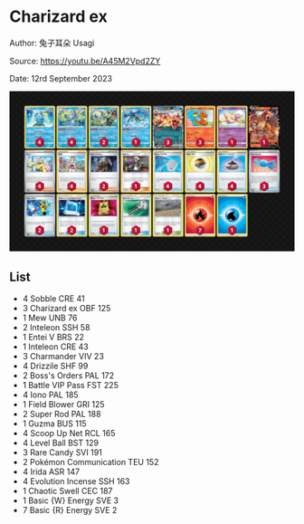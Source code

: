 # Charizard ex

Author: 兔子耳朵 Usagi

Source: <https://youtu.be/A45M2Vpd2ZY>

Date: 12rd September 2023

![decklist](../../images/OBF/Charizard%20ex/4-%20Charizard%20ex.png)

## List

* 4 Sobble CRE 41
* 3 Charizard ex OBF 125
* 1 Mew UNB 76
* 2 Inteleon SSH 58
* 1 Entei V BRS 22
* 1 Inteleon CRE 43
* 3 Charmander VIV 23
* 4 Drizzile SHF 99
* 2 Boss's Orders PAL 172
* 1 Battle VIP Pass FST 225
* 4 Iono PAL 185
* 1 Field Blower GRI 125
* 2 Super Rod PAL 188
* 1 Guzma BUS 115
* 4 Scoop Up Net RCL 165
* 4 Level Ball BST 129
* 3 Rare Candy SVI 191
* 2 Pokémon Communication TEU 152
* 4 Irida ASR 147
* 4 Evolution Incense SSH 163
* 1 Chaotic Swell CEC 187
* 1 Basic {W} Energy SVE 3
* 7 Basic {R} Energy SVE 2
